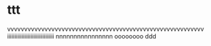 # ttt
vvvvvvvvvvvvvvvvvvvvvvvvvvvvvvvvvvvvvvvvvvvvvvvvvvvvvvvvvv
iiiiiiiiiiiiiiiiiiiiiiiiiiiiiiii
nnnnnnnnnnnnnnnn
oooooooo
ddd
